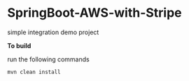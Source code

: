 # SpringBoot-AWS-with-Stripe
simple integration demo project

**To build**

run the following commands
````
mvn clean install

````
